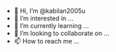 - 👋 Hi, I’m @kabilan2005u
- 👀 I’m interested in ...
- 🌱 I’m currently learning ...
- 💞️ I’m looking to collaborate on ...
- 📫 How to reach me ...

<!---
kabilan2005u/kabilan2005u is a ✨ special ✨ repository because its `README.md` (this file) appears on your GitHub profile.
You can click the Preview link to take a look at your changes.
--->
